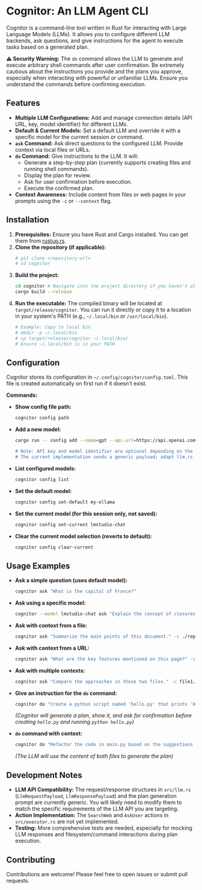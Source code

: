 # Cognitor: An LLM Agent CLI

Cognitor is a command-line tool written in Rust for interacting with Large Language Models (LLMs). It allows you to configure different LLM backends, ask questions, and give instructions for the agent to execute tasks based on a generated plan.

**⚠️ Security Warning:** The `do` command allows the LLM to generate and execute arbitrary shell commands after user confirmation. Be extremely cautious about the instructions you provide and the plans you approve, especially when interacting with powerful or unfamiliar LLMs. Ensure you understand the commands before confirming execution.

## Features

*   **Multiple LLM Configurations:** Add and manage connection details (API URL, key, model identifier) for different LLMs.
*   **Default & Current Models:** Set a default LLM and override it with a specific model for the current session or command.
*   **`ask` Command:** Ask direct questions to the configured LLM. Provide context via local files or URLs.
*   **`do` Command:** Give instructions to the LLM. It will:
    *   Generate a step-by-step plan (currently supports creating files and running shell commands).
    *   Display the plan for review.
    *   Ask for user confirmation before execution.
    *   Execute the confirmed plan.
*   **Context Awareness:** Include content from files or web pages in your prompts using the `-c` or `--context` flag.

## Installation

1.  **Prerequisites:** Ensure you have Rust and Cargo installed. You can get them from [rustup.rs](https://rustup.rs/).
2.  **Clone the repository (if applicable):**
    ```bash
    # git clone <repository-url>
    # cd cognitor
    ```
3.  **Build the project:**
    ```bash
    cd cognitor # Navigate into the project directory if you haven't already
    cargo build --release
    ```
4.  **Run the executable:** The compiled binary will be located at `target/release/cognitor`. You can run it directly or copy it to a location in your system's PATH (e.g., `~/.local/bin` or `/usr/local/bin`).
    ```bash
    # Example: Copy to local bin
    # mkdir -p ~/.local/bin
    # cp target/release/cognitor ~/.local/bin/
    # Ensure ~/.local/bin is in your PATH
    ```

## Configuration

Cognitor stores its configuration in `~/.config/cognitor/config.toml`. This file is created automatically on first run if it doesn't exist.

**Commands:**

*   **Show config file path:**
    ```bash
    cognitor config path
    ```
*   **Add a new model:**
    ```bash
    cargo run -- config add --name=gpt --api-url=https://api.openai.com/v1/responses --api-key=$OPENAI_API_KEY --model-identifier=gpt-4.1-mini --request-format='{"model": "{{model}}", "input": "{{prompt}}"}'"}' --api-key-header="Authorization: Bearer {{api_key}}"

    # Note: API key and model identifier are optional depending on the API.
    # The current implementation sends a generic payload; adapt llm.rs for specific APIs.

    ```
*   **List configured models:**
    ```bash
    cognitor config list
    ```
*   **Set the default model:**
    ```bash
    cognitor config set-default my-ollama
    ```
*   **Set the current model (for this session only, not saved):**
    ```bash
    cognitor config set-current lmstudio-chat
    ```
*   **Clear the current model selection (reverts to default):**
    ```bash
    cognitor config clear-current
    ```

## Usage Examples

*   **Ask a simple question (uses default model):**
    ```bash
    cognitor ask "What is the capital of France?"
    ```
*   **Ask using a specific model:**
    ```bash
    cognitor --model lmstudio-chat ask "Explain the concept of closures in Rust."
    ```
*   **Ask with context from a file:**
    ```bash
    cognitor ask "Summarize the main points of this document." -c ./report.txt
    ```
*   **Ask with context from a URL:**
    ```bash
    cognitor ask "What are the key features mentioned on this page?" -c https://example.com/features
    ```
*   **Ask with multiple contexts:**
    ```bash
    cognitor ask "Compare the approaches in these two files." -c file1.rs,file2.rs
    ```
*   **Give an instruction for the `do` command:**
    ```bash
    cognitor do "Create a python script named 'hello.py' that prints 'Hello, Cognitor!' and then run it."
    ```
    *(Cognitor will generate a plan, show it, and ask for confirmation before creating `hello.py` and running `python hello.py`)*

*   **`do` command with context:**
    ```bash
    cognitor do "Refactor the code in main.py based on the suggestions in review.txt" -c main.py,review.txt
    ```
    *(The LLM will use the content of both files to generate the plan)*

## Development Notes

*   **LLM API Compatibility:** The request/response structures in `src/llm.rs` (`LlmRequestPayload`, `LlmResponsePayload`) and the plan generation prompt are currently generic. You will likely need to modify them to match the specific requirements of the LLM API you are targeting.
*   **Action Implementation:** The `SearchWeb` and `AskUser` actions in `src/executor.rs` are not yet implemented.
*   **Testing:** More comprehensive tests are needed, especially for mocking LLM responses and filesystem/command interactions during plan execution.

## Contributing

Contributions are welcome! Please feel free to open issues or submit pull requests.
